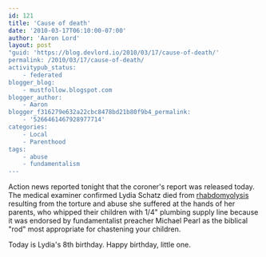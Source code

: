 ```yaml
---
id: 121
title: 'Cause of death'
date: '2010-03-17T06:10:00-07:00'
author: 'Aaron Lord'
layout: post
"guid: 'https://blog.devlord.io/2010/03/17/cause-of-death/'
permalink: /2010/03/17/cause-of-death/
activitypub_status:
    - federated
blogger_blog:
    - mustfollow.blogspot.com
blogger_author:
    - Aaron
blogger_f316279e632a22cbc8478bd21b80f9b4_permalink:
    - '5266461467928977714'
categories:
    - Local
    - Parenthood
tags:
    - abuse
    - fundamentalism
---
```


Action news <span class="removed_link" title="http://www.khsltv.com/content/localnews/story/New-information-on-alleged-beating-death-of/jbF3C2lmaUimUdY16v5x6A.cspx">reported</span> tonight that the coroner's report was released today.  The medical examiner confirmed Lydia Schatz died from <a href="http://en.wikipedia.org/wiki/Rhabdomyolysis">rhabdomyolysis</a> resulting from the torture and abuse she suffered at the hands of her parents, who whipped their children with 1/4" plumbing supply line because it was endorsed by fundamentalist preacher Michael Pearl as the biblical "rod" most appropriate for chastening your children.

Today is Lydia's 8th birthday.  Happy birthday, little one.